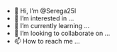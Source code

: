 - 👋 Hi, I’m @Serega25l
- 👀 I’m interested in ...
- 🌱 I’m currently learning ...
- 💞️ I’m looking to collaborate on ...
- 📫 How to reach me ...

<!---
Serega25l/Serega25l is a ✨ special ✨ repository because its `README.md` (this file) appears on your GitHub profile.
You can click the Preview link to take a look at your changes.
--->
